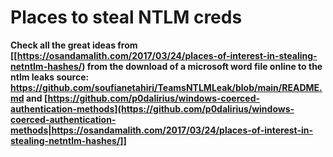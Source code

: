 # Places to steal NTLM creds


**Check all the great ideas from [[https://osandamalith.com/2017/03/24/places-of-interest-in-stealing-netntlm-hashes/) from the download of a microsoft word file online to the ntlm leaks source: https://github.com/soufianetahiri/TeamsNTLMLeak/blob/main/README.md and [https://github.com/p0dalirius/windows-coerced-authentication-methods](https://github.com/p0dalirius/windows-coerced-authentication-methods|https://osandamalith.com/2017/03/24/places-of-interest-in-stealing-netntlm-hashes/]]**



